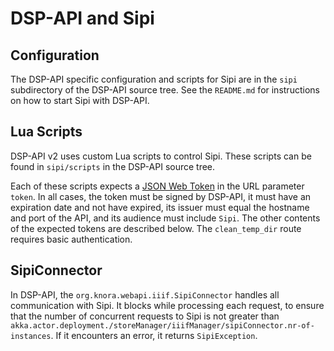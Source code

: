 <!---
 * Copyright © 2021 - 2024 Swiss National Data and Service Center for the Humanities and/or DaSCH Service Platform contributors.
 * SPDX-License-Identifier: Apache-2.0
-->

# DSP-API and Sipi

## Configuration

The DSP-API specific configuration and scripts for Sipi are in the
`sipi` subdirectory of the DSP-API source tree. See the `README.md` for
instructions on how to start Sipi with DSP-API.

## Lua Scripts

DSP-API v2 uses custom Lua scripts to control Sipi. These scripts can be
found in `sipi/scripts` in the DSP-API source tree.

Each of these scripts expects a [JSON Web Token](https://jwt.io/) in the
URL parameter `token`. In all cases, the token must be signed by DSP-API,
it must have an expiration date and not have expired, its issuer must equal
the hostname and port of the API, and its audience must include `Sipi`.
The other contents of the expected tokens are described below.
The `clean_temp_dir` route requires basic authentication.

## SipiConnector

In DSP-API, the `org.knora.webapi.iiif.SipiConnector` handles all communication
with Sipi. It blocks while processing each request, to ensure that the number of
concurrent requests to Sipi is not greater than
`akka.actor.deployment./storeManager/iiifManager/sipiConnector.nr-of-instances`.
If it encounters an error, it returns `SipiException`.
